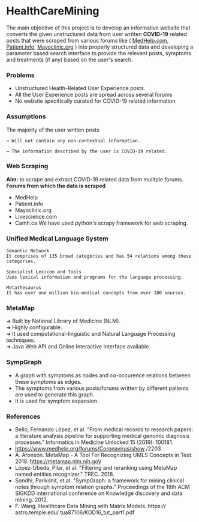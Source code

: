 # HealthCareMining 
The main objective of this project is to develop an informative website that converts the given unstructured data from user written **COVID-19** related posts that were scraped from various forums like ( [MedHelp.com](https://www.medhelp.org/forums/Coronavirus/show/2203), [Patient.info](https://patient.info/coronavirus-covid-19), [Mayoclinic.org](https://www.mayoclinic.org/) ) into properly structured data and developing a parameter based search interface to provide the relevant posts, symptoms and treatments (if any) based on the user's search.
### Problems
* Unstructured Health-Related User Experience posts.
* All the User Experience posts are spread across several forums
* No website specifically curated for COVID-19 related information
### Assumptions
The majority of the user written posts
```
➔ Will not contain any non-contextual information.
```
```
➔ The information described by the user is COVID-19 related.
```
### Web Scraping
**Aim:** to scrape and extract COVID-19 related data from mulitple forums.<br>
**Forums from which the data is scraped**
* MedHelp
* Patient.info
* Mayoclinic.org
* Livescience.com
* Camh.ca
We have used python's scrapy framework for web scraping.

### Unified Medical Language System
```
Semantic Network
It comprises of 135 broad categories and has 54 relations among these categories.
```
```
Specialist Lexicon and Tools
Uses lexical information and programs for the language processing.
```
```
Metathesaurus
It has over one million bio-medical concepts from over 100 sourses.
```

### MetaMap
➔ Built by National Library of Medicine (NLM).<br>
➔ Highly configurable.<br>
➔ It used computational-linguistic and Natural Language Processing techniques.<br>
➔ Java Web API and Online Interactive Interface available.

### SympGraph
* A graph with symptoms as nodes and co-occurence relations between these symptoms as edges.
* The symptoms from various posts/forums written by different patients are used to generate this graph.
* It is used for symptom expansion.

### References
* Bello, Fernando López, et al. "From medical records to research papers: a literature analysis pipeline for supporting medical genomic diagnosis processes." Informatics in Medicine Unlocked 15 (2019): 100181. 
* https://www.medhelp.org/forums/Coronavirus/show /2203
* A. Aronson. MetaMap - A Tool For Recognizing UMLS Concepts in Text. 2018. https://metamap.nlm.nih.goV
* López-Ubeda, Pilar, et al. "Filtering and reranking using MetaMap named entities recognizer." TREC. 2018.
* Sondhi, Parikshit, et al. "SympGraph: a framework for mining clinical notes through symptom relation graphs." Proceedings of the 18th ACM SIGKDD international conference on Knowledge discovery and data mining. 2012.
* F. Wang. Healthcare Data Mining with Matrix Models. https:// astro.temple.edu/ tua87106/KDD16_tut_part1.pdf

